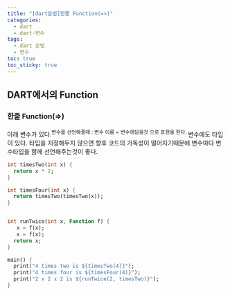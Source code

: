 ```yaml
---
title: "[dart문법]한줄 Function(=>)"
categories:
  - dart
  - dart-변수
tags:
  - dart 문법
  - 변수
toc: true
toc_sticky: true
---
```


## DART에서의 Function
### 한줄 Function(=>)
아래 변수가 있다.<sup>변수를 선언해줄때 :  변수 이름 = 변수에담을것  으로 표현을 한다. </sup> 
변수에도 타입이 있다. 타입을 지정해두지 않으면 향후 코드의 가독성이 떨어지기때문에 변수마다 변수타입을 함께 선언해주는것이 좋다. 

```dart
int timesTwo(int x) {
  return x * 2;
}

int timesFour(int x) { 
  return timesTwo(timesTwo(x));
}


int runTwice(int x, Function f) {
   x = f(x);
   x = f(x);
  return x;
}

main() {
  print("4 times two is ${timesTwo(4)}");
  print("4 times four is ${timesFour(4)}");
  print("2 x 2 x 2 is ${runTwice(2, timesTwo)}");
}
```

 